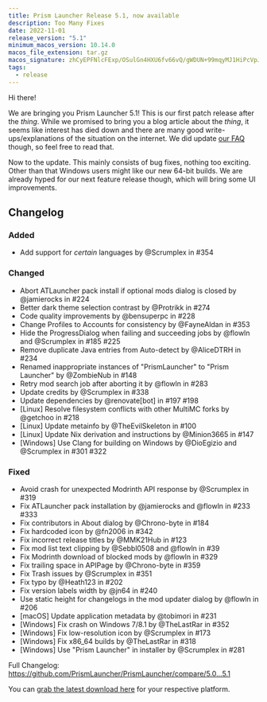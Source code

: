 ```yaml
---
title: Prism Launcher Release 5.1, now available
description: Too Many Fixes
date: 2022-11-01
release_version: "5.1"
minimum_macos_version: 10.14.0
macos_file_extension: tar.gz
macos_signature: zhCyEPFNlcFExp/OSulGn4HXU6fv66vQ/gWDUN+99mqyMJ1HiPcVpJ2/u4e8hyaPGn8hU/jTHHOrRqxC5xIVDg==
tags:
  - release
---
```


Hi there!

We are bringing you Prism Launcher 5.1!
This is our first patch release after the _thing_.
While we promised to bring you a blog article about the _thing_, it seems like interest has died down and there are many good write-ups/explanations of the situation on the internet.
We did update [our FAQ](../../wiki/overview/faq) though, so feel free to read that.

Now to the update.
This mainly consists of bug fixes, nothing too exciting.
Other than that Windows users might like our new 64-bit builds.
We are already hyped for our next feature release though, which will bring some UI improvements.

## Changelog

### Added

- Add support for _certain_ languages by @Scrumplex in #354

### Changed

- Abort ATLauncher pack install if optional mods dialog is closed by @jamierocks in #224
- Better dark theme selection contrast by @Protrikk in #274
- Code quality improvements by @bensuperpc in #228
- Change Profiles to Accounts for consistency by @FayneAldan in #353
- Hide the ProgressDialog when failing and succeeding jobs by @flowln and @Scrumplex in #185 #225
- Remove duplicate Java entries from Auto-detect by @AliceDTRH in #234
- Renamed inappropriate instances of "PrismLauncher" to "Prism Launcher" by @ZombieNub in #148
- Retry mod search job after aborting it by @flowln in #283
- Update credits by @Scrumplex in #338
- Update dependencies by @renovate[bot] in #197 #198
- [Linux] Resolve filesystem conflicts with other MultiMC forks by @getchoo in #218
- [Linux] Update metainfo by @TheEvilSkeleton in #100
- [Linux] Update Nix derivation and instructions by @Minion3665 in #147
- [Windows] Use Clang for building on Windows by @DioEgizio and @Scrumplex in #301 #322

### Fixed

- Avoid crash for unexpected Modrinth API response by @Scrumplex in #319
- Fix ATLauncher pack installation by @jamierocks and @flowln in #233 #333
- Fix contributors in About dialog by @Chrono-byte in #184
- Fix hardcoded icon by @fn2006 in #342
- Fix incorrect release titles by @MMK21Hub in #123
- Fix mod list text clipping by @Sebbl0508 and @flowln in #39
- Fix Modrinth download of blocked mods by @flowln in #329
- Fix trailing space in APIPage by @Chrono-byte in #359
- Fix Trash issues by @Scrumplex in #351
- Fix typo by @Heath123 in #202
- Fix version labels width by @jn64 in #240
- Use static height for changelogs in the mod updater dialog by @flowln in #206
- [macOS] Update application metadata by @tobimori in #231
- [Windows] Fix crash on Windows 7/8.1 by @TheLastRar in #352
- [Windows] Fix low-resolution icon by @Scrumplex in #173
- [Windows] Fix x86_64 builds by @TheLastRar in #318
- [Windows] Use "Prism Launcher" in installer by @Scrumplex in #281

Full Changelog: <https://github.com/PrismLauncher/PrismLauncher/compare/5.0...5.1>

You can [grab the latest download here](https://prismlauncher.org/download/) for your respective platform.
